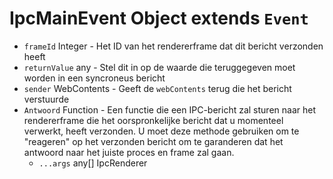 # IpcMainEvent Object extends `Event`

* `frameId` Integer - Het ID van het rendererframe dat dit bericht verzonden heeft
* `returnValue` any - Stel dit in op de waarde die teruggegeven moet worden in een syncroneus bericht
* `sender` WebContents - Geeft de `webContents` terug die het bericht verstuurde
* `Antwoord` Function - Een functie die een IPC-bericht zal sturen naar het rendererframe die het oorspronkelijke bericht dat u momenteel verwerkt, heeft verzonden.  U moet deze methode gebruiken om te "reageren" op het verzonden bericht om te garanderen dat het antwoord naar het juiste proces en frame zal gaan.
  * `...args` any[] IpcRenderer
